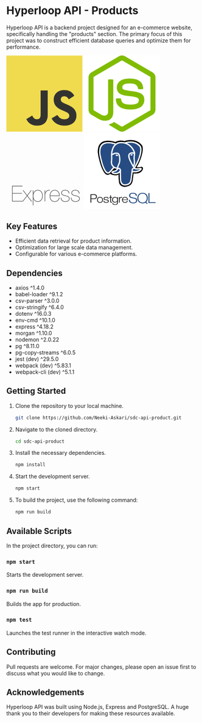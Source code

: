 # Hyperloop API - Products

Hyperloop API is a backend project designed for an e-commerce website, specifically handling the "products" section. The primary focus of this project was to construct efficient database queries and optimize them for performance.

<p float="left">
  <img src="/images/JavaScript.png" width="200" />
  <img src="/images/nodejs.png" width="200" /> 
  <img src="/images/express.png" width="200" />
  <img src="/images/postgres.png" width="200" />
</p>

## Key Features

- Efficient data retrieval for product information.
- Optimization for large scale data management.
- Configurable for various e-commerce platforms.

## Dependencies

- axios ^1.4.0
- babel-loader ^9.1.2
- csv-parser ^3.0.0
- csv-stringify ^6.4.0
- dotenv ^16.0.3
- env-cmd ^10.1.0
- express ^4.18.2
- morgan ^1.10.0
- nodemon ^2.0.22
- pg ^8.11.0
- pg-copy-streams ^6.0.5
- jest (dev) ^29.5.0
- webpack (dev) ^5.83.1
- webpack-cli (dev) ^5.1.1

## Getting Started

1. Clone the repository to your local machine.
    ```bash
    git clone https://github.com/Neeki-Askari/sdc-api-product.git
    ```
2. Navigate to the cloned directory.
    ```bash
    cd sdc-api-product
    ```
3. Install the necessary dependencies.
    ```bash
    npm install
    ```
4. Start the development server.
    ```bash
    npm start
    ```
5. To build the project, use the following command:
    ```bash
    npm run build
    ```

## Available Scripts

In the project directory, you can run:

### `npm start`
Starts the development server.

### `npm run build`
Builds the app for production.

### `npm test`
Launches the test runner in the interactive watch mode.

## Contributing

Pull requests are welcome. For major changes, please open an issue first to discuss what you would like to change.

## Acknowledgements

Hyperloop API was built using Node.js, Express and PostgreSQL. A huge thank you to their developers for making these resources available.
